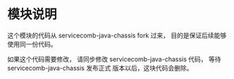 # 模块说明

这个模块的代码从 servicecomb-java-chassis fork 过来， 目的是保证后续能够使用同一份代码。 

如果这个代码需要修改， 请同步修改 servicecomb-java-chassis 代码， 等待 servicecomb-java-chassis 发布正式
版本以后，这块代码会删除。 

